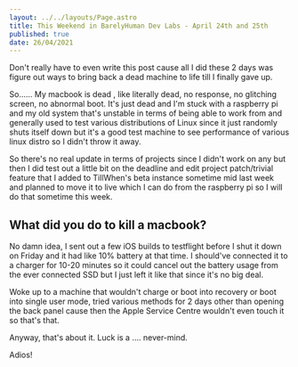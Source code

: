 ```yaml
---
layout: ../../layouts/Page.astro
title: This Weekend in BarelyHuman Dev Labs - April 24th and 25th
published: true
date: 26/04/2021
---
```


Don't really have to even write this post cause all I did these 2 days was figure out ways to bring back a dead machine to life till I finally gave up.

So...... My macbook is dead , like literally dead, no response, no glitching screen, no abnormal boot. It's just dead and I'm stuck with a raspberry pi and my old system that's unstable in terms of being able to work from and generally used to test various distributions of Linux since it just randomly shuts itself down but it's a good test machine to see performance of various linux distro so I didn't throw it away.

So there's no real update in terms of projects since I didn't work on any but then I did test out a little bit on the deadline and edit project patch/trivial feature that I added to TillWhen's beta instance sometime mid last week and planned to move it to live which I can do from the raspberry pi so I will do that sometime this week.

## What did you do to kill a macbook?

No damn idea, I sent out a few iOS builds to testflight before I shut it down on Friday and it had like 10% battery at that time. I should've connected it to a charger for 10-20 minutes so it could cancel out the battery usage from the ever connected SSD but I just left it like that since it's no big deal.

Woke up to a machine that wouldn't charge or boot into recovery or boot into single user mode, tried various methods for 2 days other than opening the back panel cause then the Apple Service Centre wouldn't even touch it so that's that.

Anyway, that's about it.
Luck is a .... never-mind.

Adios!
